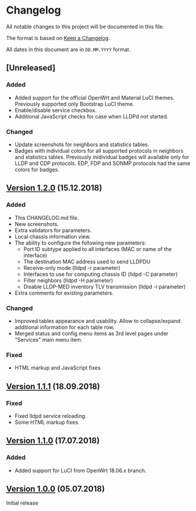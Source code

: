 # Changelog

All notable changes to this project will be documented in this file.

The format is based on [Keep a Changelog](https://keepachangelog.com/en/1.0.0/).

All dates in this document are in `DD.MM.YYYY` format.

## [Unreleased]
### Added
- Added support for the official OpenWrt and Material LuCI themes.
  Previously supported only Bootstrap LuCI theme.
- Enable/disable service checkbox.
- Additional JavaScript checks for case when LLDPd not started.

### Changed
- Update screenshots for neighbors and statistics tables.
- Badges with individual colors for all supported protocols in neighbors
  and statistics tables. Previously inidividual badges will available
  only for LLDP and CDP protocols. EDP, FDP and SONMP protocols had the
  same colors for badges.

## [Version 1.2.0] (15.12.2018)
### Added
- This CHANGELOG.md file.
- New screenshots.
- Extra validators for parameters.
- Local chassis information view.
- The ability to configure the following new parameters:
  * Port ID subtype applied to all interfaces (MAC or name of the interface)
  * The destination MAC address used to send LLDPDU
  * Receive-only mode (lldpd -r parameter)
  * Interfaces to use for computing chassis ID (lldpd -C parameter)
  * Filter neighbors (lldpd -H parameter)
  * Disable LLDP-MED inventory TLV transmission (lldpd -i parameter)
- Extra comments for existing parameters.

### Changed
- Improved tables appearance and usability. Allow to collapse/expand additional information
  for each table row.
- Merged status and config menu items as 3rd level pages under "Services"
  main menu item.

### Fixed
- HTML markup and JavaScript fixes.

## [Version 1.1.1] (18.09.2018)
### Fixed
- Fixed lldpd service reloading.
- Some HTML markup fixes.

## [Version 1.1.0] (17.07.2018)
### Added
- Added support for LuCI from OpenWrt 18.06.x branch.

## [Version 1.0.0] (05.07.2018)

Initial release

[Version 1.2.0]: https://github.com/tano-systems/luci-app-lldpd/releases/tag/v1.2.0
[Version 1.1.1]: https://github.com/tano-systems/luci-app-lldpd/releases/tag/v1.1.1
[Version 1.1.0]: https://github.com/tano-systems/luci-app-lldpd/releases/tag/v1.1.0
[Version 1.0.0]: https://github.com/tano-systems/luci-app-lldpd/releases/tag/v1.0.0
